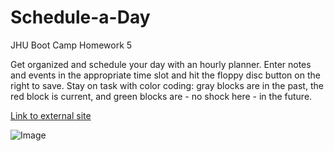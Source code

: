 # Schedule-a-Day
JHU Boot Camp Homework 5

Get organized and schedule your day with an hourly planner. Enter notes and events in the appropriate time slot and hit the floppy disc button on the right to save. Stay on task with color coding: gray blocks are in the past, the red block is current,  and green blocks are - no shock here - in the future.


[Link to external site](https://pindellk.github.io/Schedule-a-Day/)


![Image](./X.png)

